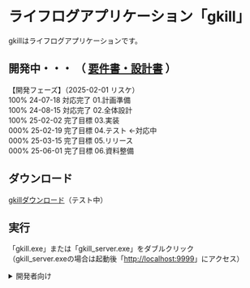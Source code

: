 # ライフログアプリケーション「gkill」
gkillはライフログアプリケーションです。  

## 開発中・・・ （ [要件書・設計書](https://github.com/mt3hr/gkill/tree/main/documents) ）
【開発フェーズ】（2025-02-01 リスケ）  
100% 24-07-18 対応完了 01.計画準備    
100% 24-08-15 対応完了 02.全体設計    
100% 25-02-02 完了目標 03.実装  
000% 25-02-19 完了目標 04.テスト ←対応中  
000% 25-03-15 完了目標 05.リリース  
000% 25-06-01 完了目標 06.資料整備  

## ダウンロード
[gkillダウンロード](https://github.com/mt3hr/gkill/releases/latest)（テスト中）  

## 実行
「gkill.exe」または「gkill_server.exe」をダブルクリック  
（gkill_server.exeの場合は起動後「[http://localhost:9999](http://localhost:9999)」にアクセス）  

<details>
<summary>開発者向け</summary>

### 開発環境

### セットアップ
1. Golang バージョン1.22.4の開発環境を用意する  
2. Cコンパイラを用意する（cgo使用のため）  
3. Node.js バージョン20.15.1の開発環境を用意する  
4. 以下のコマンドを実行する  
```
npm i
```

### ビルド・インストール

アプリケーションインストール  
```
npm run go_mod
npm run install_app
```

サーバインストール  
```
npm run go_mod
npm run install_server
```
</details>